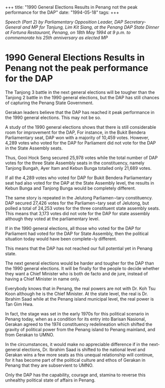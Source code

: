 +++ 
title: "1990 General Elections Results in Penang not the peak performance for the DAP"
date: "1994-05-18"
tags:
+++

_Speech (Part 2) by Parliamentary Opposition Leader, DAP Secretary-General and MP for Tanjung, Lim Kit Siang, at the Penang DAP State Dinner at Fortuna Restaurant, Penang, on 18th May 1994 at 9 p.m. to commemorate his 25th anniversary as elected MP_

# 1990 General Elections Results in Penang not the peak performance for the DAP

The Tanjong 3 battle in the next	general	elections will be tougher than the Tanjong 2 battle in the 1990 general elections, but the DAP has still chances of capturing the Penang State Government.</u>

Gerakan leaders believe that the DAP has reached it peak performance in the 1990 general elections. This may not be so.

A study of the 1990 general elections shows that there is still considerable room for improvement for the DAP, For instance, in the Bukit Bendera Parliamentary seat, DAP won with a majority of 10,459 votes. However, 4,289 votes who voted for the DAP for Parliament did not vote for the DAP in the State Assembly seats.

Thus, Gooi Hock Seng secured 25,978 votes while the total number of DAP votes for the three State Assembly seats in the constituency, namely Tanjong Bungah, Ayer Itam and Kebun Bunga totalled only 21,689 votes.

If all the 4,289 votes who voted for DAP for Bukit Bendera Parliamentary seat had also voted for the DAP at the State Assembly level, the results in Kebun Bunga and Tanjong Bunga would be completely different.

The same story is repeated in the Jelutong Parliamen¬tary constituency. DAP secured 27,426 votes for the Parliamen¬tary seat of Jelutong, but polled a total of 24,253 votes for the three constituent state assembly seats. This means that 3,173 votes did not vote for the DAP for state assembly although they voted at the parliamentary level.

If in the 1990 general elections, all those who voted for the DAP for Parliament had voted for the DAP for State Assembly, then the political situation today would have been complete¬ly different.

This means that the DAP has not reached our full potential yet in Penang state.

The next general elections would be harder and tougher for the DAP than the 1990 general elections. It will be finally for the people to decide whether they want a Chief Minister who is both de facto and de jure, instead of having a Chief Minister in name only.

Everybody knows that in Penang, the real powers are not with Dr. Koh Tsu Koon although he is the Chief Minister. At the state level, the real is Dr. Ibrahim Saad while at the Penang island municipal level, the real power is Tan Gim Hwa.

In fact, the stage was set in the early 1970s for this political scenario in Penang today, when as a condition for its entry into Barisan Nasional, Gerakan agreed to the 1974 constituency redelineation which shifted the gravity of political power from the Penang island to Penang mainland, and from Gerakan to UMNO.


In the circumstances, it would make no appreciable difference if in the next-general elections, Dr. Ibrahim Saad is shifted to the national level and Gerakan wins a few more seats as this unequal relationship will continue, for it has become part of the political culture and ethos of Gerakan in Penang that they are subservient to UMNO.

Only the DAP has the capability, courage and, stamina to reverse this unhealthy political state of affairs in Penang.
 
